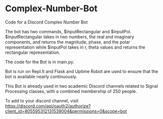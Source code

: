 # Complex-Number-Bot
Code for a Discord Complex Number Bot

The bot has two commands, $inputRectangular and $inputPol. 
$inputRectangular takes in two numbers, the real and imaginary components, and returns the magnitude, phase, and the polar representation while $inputPol takes in r, theta values 
and returns the rectangular representation.

The code for the Bot is in main.py.

Bot is run on Repl.It and Flask and Uptime Robot are used to ensure that the bot is available nearly continuously. 

This Bot is already used in two academic Discord channels related to Signal Processing classes, with a combined membership of 250 people. 

To add to your discord channel, visit https://discord.com/api/oauth2/authorize?client_id=805595312131539004&permissions=0&scope=bot
